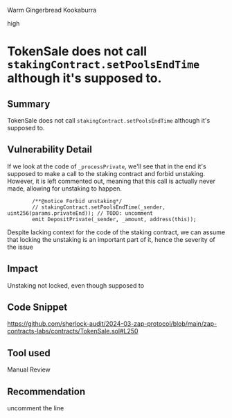 Warm Gingerbread Kookaburra

high

# TokenSale does not call `stakingContract.setPoolsEndTime` although it's supposed to.

## Summary
TokenSale does not call `stakingContract.setPoolsEndTime` although it's supposed to.

## Vulnerability Detail
If we look at the code of `_processPrivate`, we'll see that in the end it's supposed to make a call to the staking contract and forbid unstaking. However, it is left commented out, meaning that this call is actually never made, allowing for unstaking to happen. 

```solidity
        /**@notice Forbid unstaking*/
        // stakingContract.setPoolsEndTime(_sender, uint256(params.privateEnd)); // TODO: uncomment
        emit DepositPrivate(_sender, _amount, address(this));
```

Despite lacking context for the code of the staking contract, we can assume that locking the unstaking is an important part of it, hence the severity of the issue 

## Impact
Unstaking not locked, even though supposed to

## Code Snippet
https://github.com/sherlock-audit/2024-03-zap-protocol/blob/main/zap-contracts-labs/contracts/TokenSale.sol#L250

## Tool used

Manual Review

## Recommendation
uncomment the line 